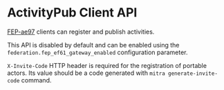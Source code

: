 # ActivityPub Client API

[FEP-ae97](https://codeberg.org/fediverse/fep/src/branch/main/fep/ae97/fep-ae97.md) clients can register and publish activities.

This API is disabled by default and can be enabled using the `federation.fep_ef61_gateway_enabled` configuration parameter.

`X-Invite-Code` HTTP header is required for the registration of portable actors. Its value should be a code generated with `mitra generate-invite-code` command.

